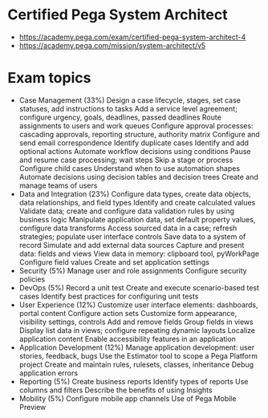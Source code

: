 # Certified Pega System Architect
* https://academy.pega.com/exam/certified-pega-system-architect-4
* https://academy.pega.com/mission/system-architect/v5

# Exam topics
* Case Management (33%)
Design a case lifecycle, stages, set case statuses, add instructions to tasks
Add a service level agreement; configure urgency, goals, deadlines, passed deadlines
Route assignments to users and work queues
Configure approval processes: cascading approvals, reporting structure, authority matrix
Configure and send email correspondence
Identify duplicate cases
Identify and add optional actions
Automate workflow decisions using conditions
Pause and resume case processing; wait steps
Skip a stage or process
Configure child cases
Understand when to use automation shapes
Automate decisions using decision tables and decision trees
Create and manage teams of users
* Data and Integration (23%)
Configure data types, create data objects, data relationships, and field types
Identify and create calculated values
Validate data; create and configure data validation rules by using business logic
Manipulate application data, set default property values, configure data transforms
Access sourced data in a case; refresh strategies; populate user interface controls
Save data to a system of record
Simulate and add external data sources
Capture and present data: fields and views
View data in memory: clipboard tool, pyWorkPage
Configure field values
Create and set application settings
* Security (5%)
Manage user and role assignments
Configure security policies
* DevOps (5%)
Record a unit test
Create and execute scenario-based test cases
Identify best practices for configuring unit tests
* User Experience (12%)
Customize user interface elements: dashboards, portal content
Configure action sets
Customize form appearance, visibility settings, controls
Add and remove fields
Group fields in views
Display list data in views; configure repeating dynamic layouts
Localize application content
Enable accessibility features in an application
* Application Development (12%)
Manage application development: user stories, feedback, bugs
Use the Estimator tool to scope a Pega Platform project
Create and maintain rules, rulesets, classes, inheritance
Debug application errors
* Reporting (5%)
Create business reports
Identify types of reports
Use columns and filters
Describe the benefits of using Insights
* Mobility (5%)
Configure mobile app channels
Use of Pega Mobile Preview
